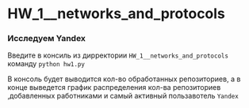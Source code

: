 # HW_1__networks_and_protocols

### Исследуем Yandex

Введите в консиль из дирректории `HW_1__networks_and_protocols` 
команду `python hw1.py`

В консоль будет выводится кол-во обработанных репозиториев,
а в конце выведется график распределения кол-ва репозиториев ,добавленных работниками
и самый активный пользавотель `Yandex`
